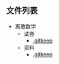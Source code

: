 

## 文件列表

- 离散数学
    - 试卷
        - [.gitkeep](https://github.com/dlnu-dlmu/EasyExam/raw/master/离散数学\试卷/.gitkeep)
    - 资料
        - [.gitkeep](https://github.com/dlnu-dlmu/EasyExam/raw/master/离散数学\资料/.gitkeep)
